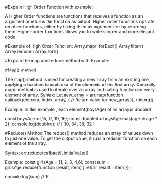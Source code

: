 #Explain High Order Function with example:

A Higher Order functions are functions that receives a function as an argument or returns the function as output.
Higher order functions operate on other functions, either by taking them as arguments or by returning them. 
Higher-order functions allows you to write simpler and more elegant code.

#Example of High Order Function:
Array.map()
forEach()
Array.filter()
Array.reduce()
Array.sort()


#Explain the map and reduce method with Example:

#Map() method

The map() method is used for creating a new array from an existing one, applying a function to each one of the elements of the first array. Generally map() method is used to iterate over an array and calling function on every element of array.
Syntax:
Let  new_array = arr.map(function callback(element, index, array) {
    // Return value for new_array
}[, thisArg])


Example:
In this example , each element(boysAge) of an array is doubled

const boysAge = [15, 17, 19, 16];
const doubled = boysAge.map(age => age * 2);
console.log(doubled); 
// [ 30, 34, 38, 32 ]


#Reduce() Method
The reduce() method reduces an array of values down to just one value. To get the output value, it runs a reducer function on each element of the array.


Syntax:
arr.reduce(callback[, initialValue])



Example:
const girlsAge = [1, 2, 3, 4,6];
const sum = girlsAge.reduce(function (result, item) {
  return result + item
});

console.log(sum)
// 10
